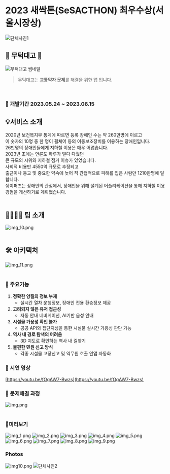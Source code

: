 # 2023 새싹톤(SeSACTHON) 최우수상(서울시장상)
![단체사진1](https://raw.githubusercontent.com/access-ride/.github/master/profile/assets/team0.JPG)
<br/>
## 🚂 무턱대고 🚂
![무턱대고 썸네일](https://raw.githubusercontent.com/access-ride/.github/master/profile/assets/main.png)
> 무턱대고는 **교통약자 문제**를 해결을 위한 앱 입니다.
<br />

### 🚀 개발기간 2023.05.24 ~ 2023.06.15

## 💡서비스 소개
2020년 보건복지부 통계에 따르면 등록 장애인 수는 약 260만명에 이르고<br/>
이 숫자의 10명 중 한 명이 휠체어 등의 이동보조장치를 이용하는 장애인입니다.<br/>
26만명의 장애인들에게 지하철 이용은 매우 어렵습니다.<br/>
2023년 초에는 언론도 하루가 멀다 다뤘던<br/>
큰 규모의 시위와 지하철 점거 이슈가 있었습니다.<br/>
사회적 비용만 4550억 규모로 추정되고<br/>
출근이나 등교 및 중요한 약속에 늦어 직 간접적으로 피해를 입은 사람만 1210만명에 달합니다.<br/>
쉐이퍼즈는 장애인의 관점에서, 장애인을 위해 설계된 어플리케이션을 통해 지하철 이용 경험을 개선하기로 계획했습니다.
<br/>
<br/>


## 👨‍👩‍👧‍👦 팀 소개
![img_10.png](https://raw.githubusercontent.com/access-ride/.github/master/profile/assets/team.png)
<br/>
<br/>

## 🛠️ 아키텍처
![img_11.png](https://raw.githubusercontent.com/access-ride/.github/master/profile/assets/arch.png)
<br/>
<br/>

### 📍 주요기능
1. **정확한 양질의 정보 부재**
   - 실시간 열차 운행정보, 장애인 전용 환승정보 제공
2. **고려되지 않은 유저 접근성**
   - 자동 안내 네비게이션, AI기반 음성 안내
3. **시설물 가용성 확인 불가**
   - 공공 API와 집단지성을 통한 시설물 실시간 가용성 판단 가능
4. **역사 내 경로 탐색의 어려움**
   - 3D 지도로 확인하는 역사 내 길찾기
5. **불편한 민원 신고 방식**
   - 각종 시설물 고장신고 및 역무원 호출 인앱 자동화

### 🎥 시연 영상
[https://youtu.be/fOgAW7-Bwzs](https://youtu.be/fOgAW7-Bwzs)

### 🔐 문제해결 과정
![img.png](https://raw.githubusercontent.com/access-ride/.github/master/profile/assets/img.png)
<br/>
<br/>

### 📱미리보기
![img_1.png](https://raw.githubusercontent.com/access-ride/.github/master/profile/assets/img_1.png)
![img_2.png](https://raw.githubusercontent.com/access-ride/.github/master/profile/assets/img_2.png)
![img_3.png](https://raw.githubusercontent.com/access-ride/.github/master/profile/assets/img_3.png)
![img_4.png](https://raw.githubusercontent.com/access-ride/.github/master/profile/assets/img_4.png)
![img_5.png](https://raw.githubusercontent.com/access-ride/.github/master/profile/assets/img_5.png)
![img_6.png](https://raw.githubusercontent.com/access-ride/.github/master/profile/assets/img_6.png)
![img_7.png](https://raw.githubusercontent.com/access-ride/.github/master/profile/assets/img_7.png)
![img_8.png](https://raw.githubusercontent.com/access-ride/.github/master/profile/assets/img_8.png)
![img_9.png](https://raw.githubusercontent.com/access-ride/.github/master/profile/assets/img_9.png)

### Photos
![img10.png](https://raw.githubusercontent.com/access-ride/.github/master/profile/assets/img_10.png)
![단체사진2](https://raw.githubusercontent.com/access-ride/.github/master/profile/assets/team1.jpeg)
